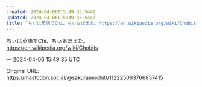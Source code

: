```yaml
---
created: 2024-04-06T15:49:35.544Z
updated: 2024-04-06T15:49:35.544Z
title: "ちぃは英語でChi、ちぃおぼえた。https://en.wikipedia.org/wiki/Chobits[...]"
---
```


<p>ちぃは英語でChi、ちぃおぼえた。<br /><a href="https://en.wikipedia.org/wiki/Chobits" target="_blank" rel="nofollow noopener noreferrer" translate="no"><span class="invisible">https://</span><span class="">en.wikipedia.org/wiki/Chobits</span><span class="invisible"></span></a></p>

&mdash; 2024-04-06 15:49:35 UTC

Original URL: https://mastodon.social/@sakuramochi0/112225063766857415
